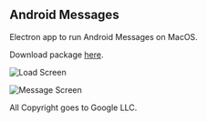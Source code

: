 ## Android Messages ##

Electron app to run Android Messages on MacOS.

Download package [here](hhttps://github.com/jordanwalster/Android-Messages/raw/master/out/Android%20Messages.dmg).

![Load Screen](https://jrdn.website/pub/files/android-messages/first-load.png)

![Message Screen](https://jrdn.website/pub/files/android-messages/message-screen.png)

All Copyright goes to Google LLC.
